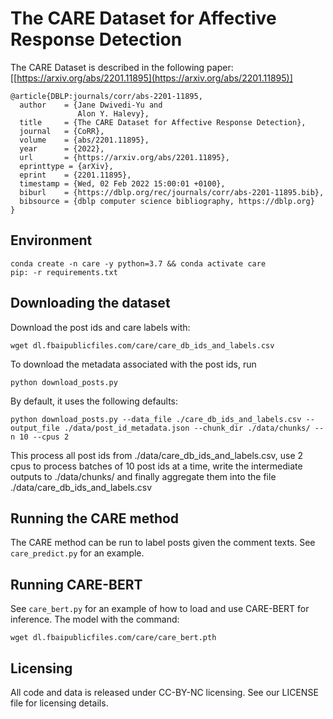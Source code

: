 # The CARE Dataset for Affective Response Detection

The CARE Dataset is described in the following paper: [[https://arxiv.org/abs/2201.11895](https://arxiv.org/abs/2201.11895)]

```
@article{DBLP:journals/corr/abs-2201-11895,
  author    = {Jane Dwivedi-Yu and
               Alon Y. Halevy},
  title     = {The CARE Dataset for Affective Response Detection},
  journal   = {CoRR},
  volume    = {abs/2201.11895},
  year      = {2022},
  url       = {https://arxiv.org/abs/2201.11895},
  eprinttype = {arXiv},
  eprint    = {2201.11895},
  timestamp = {Wed, 02 Feb 2022 15:00:01 +0100},
  biburl    = {https://dblp.org/rec/journals/corr/abs-2201-11895.bib},
  bibsource = {dblp computer science bibliography, https://dblp.org}
}
```
## Environment

    conda create -n care -y python=3.7 && conda activate care
    pip: -r requirements.txt

## Downloading the dataset

Download the post ids and care labels with:

    wget dl.fbaipublicfiles.com/care/care_db_ids_and_labels.csv

To download the metadata associated with the post ids, run 

    python download_posts.py
   
By default, it uses the following defaults:

    python download_posts.py --data_file ./care_db_ids_and_labels.csv --output_file ./data/post_id_metadata.json --chunk_dir ./data/chunks/ --n 10 --cpus 2
  
This process all post ids from ./data/care_db_ids_and_labels.csv, use 2 cpus to process batches of 10 post ids at a time, write the intermediate outputs to ./data/chunks/ and finally aggregate them into the file ./data/care_db_ids_and_labels.csv

## Running the CARE method

The CARE method can be run to label posts given the comment texts. See ```care_predict.py``` for an example.

## Running CARE-BERT

See ```care_bert.py``` for an example of how to load and use CARE-BERT for inference. The model with the command: 

    wget dl.fbaipublicfiles.com/care/care_bert.pth

## Licensing

All code and data is released under CC-BY-NC licensing. See our LICENSE file for licensing details.
